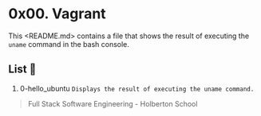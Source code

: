 # 0x00. Vagrant

This <README.md> contains a file that shows the result of executing the `uname`
command in the bash console.

## List :page_facing_up:

1. 0-hello_ubuntu `Displays the result of executing the uname command.`

> Full Stack Software Engineering - Holberton School